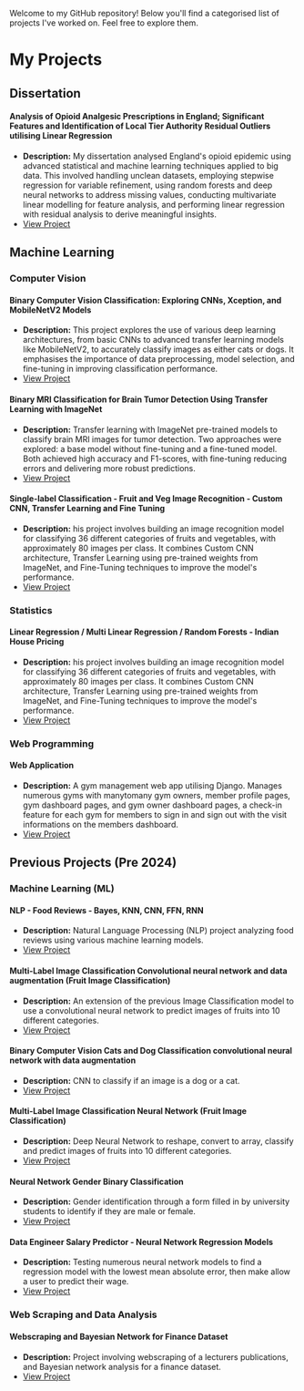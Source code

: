 Welcome to my GitHub repository! Below you'll find a categorised list of projects I've worked on. Feel free to explore them.


# My Projects

## Dissertation
#### Analysis of Opioid Analgesic Prescriptions in England; Significant Features and Identification of Local Tier Authority Residual Outliers utilising Linear Regression
- **Description:** My dissertation analysed England's opioid epidemic using advanced statistical and machine learning techniques applied to big data. This involved handling unclean datasets, employing stepwise regression for variable refinement, using random forests and deep neural networks to address missing values, conducting multivariate linear modelling for feature analysis, and performing linear regression with residual analysis to derive meaningful insights.
- [View Project](https://github.com/Samuel-Mason-git/Recent-Projects/blob/main/Diss.pdf)

## Machine Learning

### Computer Vision

#### Binary Computer Vision Classification: Exploring CNNs, Xception, and MobileNetV2 Models

- **Description:** This project explores the use of various deep learning architectures, from basic CNNs to advanced transfer learning models like MobileNetV2, to accurately classify images as either cats or dogs. It emphasises the importance of data preprocessing, model selection, and fine-tuning in improving classification performance.
- [View Project](https://github.com/Samuel-Mason-git/Recent-Projects/blob/main/Computer%20Vision%20Binary%20Classification.ipynb)

#### Binary MRI Classification for Brain Tumor Detection Using Transfer Learning with ImageNet

- **Description:** Transfer learning with ImageNet pre-trained models to classify brain MRI images for tumor detection. Two approaches were explored: a base model without fine-tuning and a fine-tuned model. Both achieved high accuracy and F1-scores, with fine-tuning reducing errors and delivering more robust predictions.
- [View Project](https://github.com/Samuel-Mason-git/Recent-Projects/blob/main/Binary_Imagenet.ipynb)

#### Single-label Classification - Fruit and Veg Image Recognition - Custom CNN, Transfer Learning and Fine Tuning

- **Description:** his project involves building an image recognition model for classifying 36 different categories of fruits and vegetables, with approximately 80 images per class. It combines Custom CNN architecture, Transfer Learning using pre-trained weights from ImageNet, and Fine-Tuning techniques to improve the model's performance.
- [View Project](https://github.com/Samuel-Mason-git/Recent-Projects/blob/main/Single_Label_Classification.ipynb)

### Statistics

#### Linear Regression / Multi Linear Regression / Random Forests - Indian House Pricing
- **Description:** his project involves building an image recognition model for classifying 36 different categories of fruits and vegetables, with approximately 80 images per class. It combines Custom CNN architecture, Transfer Learning using pre-trained weights from ImageNet, and Fine-Tuning techniques to improve the model's performance.
- [View Project](https://github.com/Samuel-Mason-git/Recent-Projects/blob/main/Single_Multi_Linear_Regression_Random_Forest.ipynb)

### Web Programming

#### Web Application

- **Description:** A gym management web app utilising Django. Manages numerous gyms with manytomany gym owners, member profile pages, gym dashboard pages, and gym owner dashboard pages, a check-in feature for each gym for members to sign in and sign out with the visit informations on the members dashboard.
- [View Project](https://github.com/Samuel-Mason-git/Gym_management)




## Previous Projects (Pre 2024)

### Machine Learning (ML)

#### NLP - Food Reviews - Bayes, KNN, CNN, FFN, RNN

- **Description:** Natural Language Processing (NLP) project analyzing food reviews using various machine learning models.
- [View Project](https://github.com/Samuel-Mason-git/Recent-Projects/blob/main/NLP%20-%20Food%20Reviews%20-%20Bayes%2C%20KNN%2C%20CNN%2C%20FFN%2C%20RNN.)

#### Multi-Label Image Classification Convolutional neural network and data augmentation (Fruit Image Classification)

- **Description:** An extension of the previous Image Classification model to use a convolutional neural network to predict images of fruits into 10 different categories.
- [View Project](https://github.com/Samuel-Mason-git/Recent-Projects/blob/main/CNN_Multi_Label_Fruit_with_Data_Augmentation.ipynb)

#### Binary Computer Vision Cats and Dog Classification convolutional neural network with data augmentation
- **Description:** CNN to classify if an image is a dog or a cat.
- [View Project](https://github.com/Samuel-Mason-git/Recent-Projects/blob/main/CNN_Computer_Vision_Binary_Cats_and_Dogs.ipynb)

#### Multi-Label Image Classification Neural Network (Fruit Image Classification)

- **Description:** Deep Neural Network to reshape, convert to array, classify and predict images of fruits into 10 different categories.
- [View Project](https://github.com/Samuel-Mason-git/Recent-Projects/blob/main/Multi_Label_Fruit_Image_Classification.ipynb)

#### Neural Network Gender Binary Classification

- **Description:** Gender identification through a form filled in by university students to identify if they are male or female.
-  [View Project](https://github.com/Samuel-Mason-git/Recent-Projects/blob/main/Binary_Gender_Classification.ipynb)

#### Data Engineer Salary Predictor - Neural Network Regression Models 

- **Description:** Testing numerous neural network models to find a regression model with the lowest mean absolute error, then make allow a user to predict their wage.
- [View Project](https://github.com/Samuel-Mason-git/Recent-Projects/blob/main/Data_Engineer_ML_Regression.ipynb)

### Web Scraping and Data Analysis

#### Webscraping and Bayesian Network for Finance Dataset

- **Description:** Project involving webscraping of a lecturers publications, and Bayesian network analysis for a finance dataset.
- [View Project](https://github.com/Samuel-Mason-git/Recent-Projects/blob/main/Webscraping%20and%20Bayesian%20Network%20for%20Finance%20Dataset)


